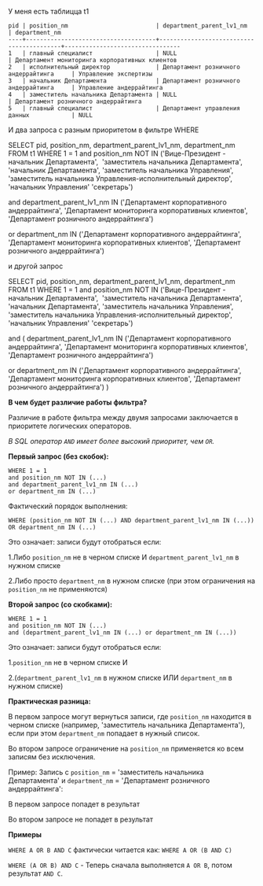 У меня есть таблицца t1

```
pid | position_nm                         | department_parent_lv1_nm                 | department_nm
----+-------------------------------------+------------------------------------------+---------------------------------
1   | главный специалист                  | NULL                                     | Департамент мониторинга корпоративных клиентов
2   | исполнительный директор             | Департамент розничного андеррайтинга     | Управление экспертизы
3   | начальник Департамента              | Департамент розничного андеррайтинга     | Управление андеррайтинга
4   | заместитель начальника Департамента | NULL                                     | Департамент розничного андеррайтинга
5   | главный специалист                  | Департамент управления данных            | NULL
```

И два запроса с разным приоритетом в фильтре WHERE

SELECT pid, position_nm, department_parent_lv1_nm, department_nm
FROM t1
WHERE 1 = 1
and position_nm NOT IN ('Вице-Президент - начальник Департамента',
﻿﻿		                    'заместитель начальника Департамента',
                        '﻿﻿начальник Департамента',
                        '﻿﻿заместитель начальника Управления',
                        ﻿﻿'заместитель начальника Управления-исполнительный директор',
                        'начальник Управления'
                        '﻿﻿секретарь')

and department_parent_lv1_nm IN ('Департамент корпоративного андеррайтинга',
                                 '﻿﻿Департамент мониторинга корпоративных клиентов',
                                 '﻿﻿Департамент розничного андеррайтинга')

or department_nm IN ('Департамент корпоративного андеррайтинга',
                                  '﻿﻿Департамент мониторинга корпоративных клиентов',
                                  '﻿﻿Департамент розничного андеррайтинга')


и другой запрос

SELECT pid, position_nm, department_parent_lv1_nm, department_nm
FROM t1
WHERE 1 = 1
and position_nm NOT IN ('Вице-Президент - начальник Департамента',
﻿﻿		                    'заместитель начальника Департамента',
                        '﻿﻿начальник Департамента',
                        '﻿﻿заместитель начальника Управления',
                        ﻿﻿'заместитель начальника Управления-исполнительный директор',
                        'начальник Управления'
                        '﻿﻿секретарь')

and (
department_parent_lv1_nm IN ('Департамент корпоративного андеррайтинга',
                                 '﻿﻿Департамент мониторинга корпоративных клиентов',
                                 '﻿﻿Департамент розничного андеррайтинга')

or department_nm IN ('Департамент корпоративного андеррайтинга',
                                  '﻿﻿Департамент мониторинга корпоративных клиентов',
                                  '﻿﻿Департамент розничного андеррайтинга')
)

**В чем будет различие работы фильтра?**

Различие в работе фильтра между двумя запросами заключается в приоритете логических операторов.

*В SQL оператор `AND` имеет более высокий приоритет, чем `OR`.*

**Первый запрос (без скобок):**

```
WHERE 1 = 1
and position_nm NOT IN (...)
and department_parent_lv1_nm IN (...)
or department_nm IN (...)
```

Фактический порядок выполнения:

```
WHERE (position_nm NOT IN (...) AND department_parent_lv1_nm IN (...))
OR department_nm IN (...)
```
Это означает: записи будут отобраться если:

1.Либо `position_nm` не в черном списке И `department_parent_lv1_nm` в нужном списке

2.Либо просто `department_nm` в нужном списке (при этом ограничения на `position_nm` не применяются)


**Второй запрос (со скобками):**

```
WHERE 1 = 1
and position_nm NOT IN (...)
and (department_parent_lv1_nm IN (...) or department_nm IN (...))
```

Это означает: записи будут отобраться если:

1.`position_nm` не в черном списке И

2.(`department_parent_lv1_nm` в нужном списке ИЛИ `department_nm` в нужном списке)

**Практическая разница:**

В первом запросе могут вернуться записи, где `position_nm` находится в черном списке (например, 'заместитель начальника Департамента'), если при этом `department_nm` попадает в нужный список.

Во втором запросе ограничение на `position_nm` применяется ко всем записям без исключения.

Пример: Запись с `position_nm` = 'заместитель начальника Департамента' и `department_nm` = 'Департамент розничного андеррайтинга':

В первом запросе попадет в результат

Во втором запросе не попадет в результат

**Примеры**

`WHERE A OR B AND C` фактически читается как: `WHERE A OR (B AND C)`

`WHERE (A OR B) AND C` - Теперь сначала выполняется `A OR B`, потом результат `AND C`.

